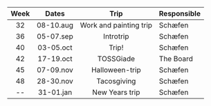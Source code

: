 | Week  |   Dates   |      Trip      | Responsible |
| :---: | :-------: | :------------: | :---------- |
|  32   | 08-10.aug | Work and painting trip | Schæfen     |
|  36   | 05-07.sep |   Introtrip    | Schæfen     |
|  40   | 03-05.oct |     Trip!      | Schæfen     |
|  42   | 17-19.oct |   TOSSGiade    | The Board   |
|  45   | 07-09.nov | Halloween-trip | Schæfen     |
|  48   | 28-30.nov |  Tacosgiving   | Schæfen     |
|  --   | 31-01.jan | New Years trip | Schæfen     |
